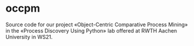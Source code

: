 # occpm
Source code for our project «Object-Centric Comparative Process Mining» in the «Process Discovery Using Python» lab offered at RWTH Aachen University in WS21.
